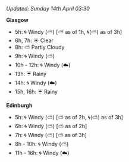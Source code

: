 *Updated: Sunday 14th April 03:30*

**Glasgow**

* 5h: :cyclone: Windy (:partly_sunny:) [:partly_sunny: as of 1h, :cyclone:(:partly_sunny:) as of 3h]
* 6h, 7h: :sunny: Clear
* 8h: :partly_sunny: Partly Cloudy
* 9h: :cyclone: Windy (:partly_sunny:)
* 10h - 12h: :cyclone: Windy (:cloud:)
* 13h: :umbrella: Rainy
* 14h: :cyclone: Windy (:cloud:)
* 15h, 16h: :umbrella: Rainy

**Edinburgh**

* 5h: :cyclone: Windy (:partly_sunny:) [:partly_sunny: as of 2h, :cyclone:(:partly_sunny:) as of 3h]
* 6h: :cyclone: Windy (:partly_sunny:) [:partly_sunny: as of 2h]
* 7h: :cyclone: Windy (:partly_sunny:) [:partly_sunny: as of 3h]
* 8h - 10h: :cyclone: Windy (:partly_sunny:)
* 11h - 16h: :cyclone: Windy (:cloud:)
